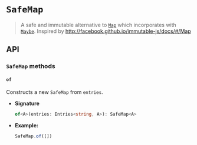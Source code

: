 # `SafeMap`

> A safe and immutable alternative to [`Map`](https://developer.mozilla.org/en-US/docs/Web/JavaScript/Reference/Global_Objects/Map) which incorporates with [`Maybe`](https://github.com/christianhg/kanskje).
> Inspired by http://facebook.github.io/immutable-js/docs/#/Map

## API

### `SafeMap` methods

#### `of`

Constructs a new `SafeMap` from `entries`.

- **Signature**

  ```ts
  of<A>(entries: Entries<string, A>): SafeMap<A>
  ```

- **Example:**

  ```js
  SafeMap.of([])
  ```
